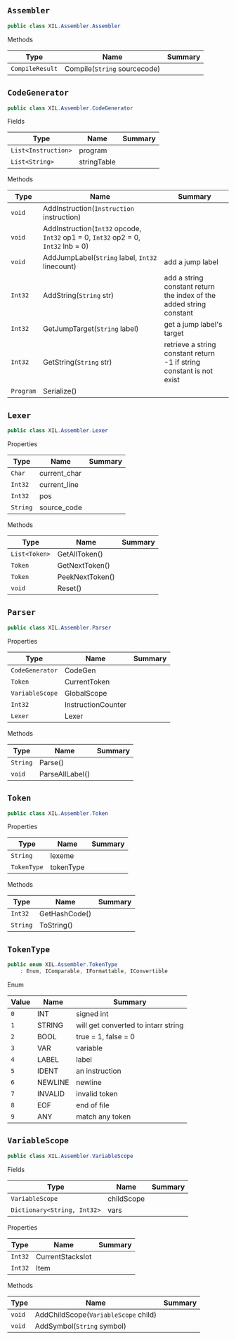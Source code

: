 ## `Assembler`

```csharp
public class XIL.Assembler.Assembler

```

Methods

| Type | Name | Summary | 
| --- | --- | --- | 
| `CompileResult` | Compile(`String` sourcecode) |  | 


## `CodeGenerator`

```csharp
public class XIL.Assembler.CodeGenerator

```

Fields

| Type | Name | Summary | 
| --- | --- | --- | 
| `List<Instruction>` | program |  | 
| `List<String>` | stringTable |  | 


Methods

| Type | Name | Summary | 
| --- | --- | --- | 
| `void` | AddInstruction(`Instruction` instruction) |  | 
| `void` | AddInstruction(`Int32` opcode, `Int32` op1 = 0, `Int32` op2 = 0, `Int32` lnb = 0) |  | 
| `void` | AddJumpLabel(`String` label, `Int32` linecount) | add a jump label | 
| `Int32` | AddString(`String` str) | add a string constant  return the index of the added string constant | 
| `Int32` | GetJumpTarget(`String` label) | get a jump label's target | 
| `Int32` | GetString(`String` str) | retrieve a string constant  return -1 if string constant is not exist | 
| `Program` | Serialize() |  | 


## `Lexer`

```csharp
public class XIL.Assembler.Lexer

```

Properties

| Type | Name | Summary | 
| --- | --- | --- | 
| `Char` | current_char |  | 
| `Int32` | current_line |  | 
| `Int32` | pos |  | 
| `String` | source_code |  | 


Methods

| Type | Name | Summary | 
| --- | --- | --- | 
| `List<Token>` | GetAllToken() |  | 
| `Token` | GetNextToken() |  | 
| `Token` | PeekNextToken() |  | 
| `void` | Reset() |  | 


## `Parser`

```csharp
public class XIL.Assembler.Parser

```

Properties

| Type | Name | Summary | 
| --- | --- | --- | 
| `CodeGenerator` | CodeGen |  | 
| `Token` | CurrentToken |  | 
| `VariableScope` | GlobalScope |  | 
| `Int32` | InstructionCounter |  | 
| `Lexer` | Lexer |  | 


Methods

| Type | Name | Summary | 
| --- | --- | --- | 
| `String` | Parse() |  | 
| `void` | ParseAllLabel() |  | 


## `Token`

```csharp
public class XIL.Assembler.Token

```

Properties

| Type | Name | Summary | 
| --- | --- | --- | 
| `String` | lexeme |  | 
| `TokenType` | tokenType |  | 


Methods

| Type | Name | Summary | 
| --- | --- | --- | 
| `Int32` | GetHashCode() |  | 
| `String` | ToString() |  | 


## `TokenType`

```csharp
public enum XIL.Assembler.TokenType
    : Enum, IComparable, IFormattable, IConvertible

```

Enum

| Value | Name | Summary | 
| --- | --- | --- | 
| `0` | INT | signed int | 
| `1` | STRING | will get converted to intarr string | 
| `2` | BOOL | true = 1, false = 0 | 
| `3` | VAR | variable | 
| `4` | LABEL | label | 
| `5` | IDENT | an instruction | 
| `6` | NEWLINE | newline | 
| `7` | INVALID | invalid token | 
| `8` | EOF | end of file | 
| `9` | ANY | match any token | 


## `VariableScope`

```csharp
public class XIL.Assembler.VariableScope

```

Fields

| Type | Name | Summary | 
| --- | --- | --- | 
| `VariableScope` | childScope |  | 
| `Dictionary<String, Int32>` | vars |  | 


Properties

| Type | Name | Summary | 
| --- | --- | --- | 
| `Int32` | CurrentStackslot |  | 
| `Int32` | Item |  | 


Methods

| Type | Name | Summary | 
| --- | --- | --- | 
| `void` | AddChildScope(`VariableScope` child) |  | 
| `void` | AddSymbol(`String` symbol) |  | 


